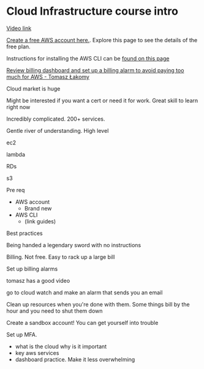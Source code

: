 # Cloud Infrastructure course intro

[Video link](https://www.egghead.io/lessons/egghead-cloud-infrastructure-course-intro?pl=cloud-infrastructure-fundamentals-with-aws-ee4bb845)


<TimeStamp start="2:08" end="2:20">
  
  [Create a free AWS account here.](https://aws.amazon.com/free). Explore this page to see the details of the free plan. 
  
</TimeStamp>

<TimeStamp start="2:45" end="3:00">
  
  Instructions for installing the AWS CLI can be [found on this page](https://aws.amazon.com/cli/)
  
</TimeStamp>

<TimeStamp start="3:40" end="3:50">
  
  [Review billing dashboard and set up a billing alarm to avoid paying too much for AWS - Tomasz Łakomy](https://egghead.io/lessons/aws-review-billing-dashboard-and-set-up-a-billing-alarm-to-avoid-paying-too-much-for-aws)
  
</TimeStamp>

Cloud market is huge

Might be interested if you want a cert or need it for work. Great skill to learn right now

Incredibly complicated. 200+ services. 

Gentle river of understanding. High level 

ec2

lambda 

RDs

s3 

Pre req 

- AWS account
    - Brand new
- AWS CLI
    - (link guides)

Best practices

Being handed a legendary sword with no instructions

Billing. Not free. Easy to rack up a large bill

Set up billing alarms

tomasz has a good video

go to cloud watch and make an alarm that sends you an email

Clean up resources when you're done with them. Some things bill by the hour and you need to shut them down 

Create a sandbox account! You can get yourself into trouble

Set up MFA.

- what is the cloud why is it important
- key aws services
- dashboard practice. Make it less overwhelming